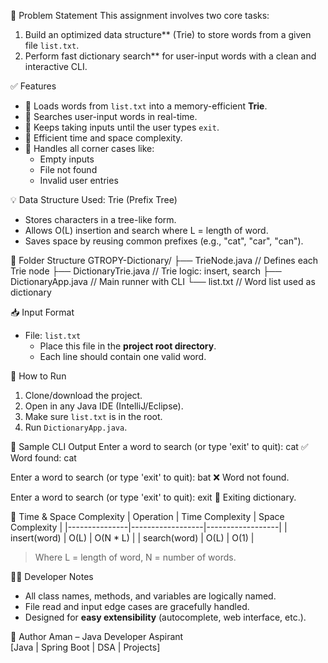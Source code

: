 📌 Problem Statement
This assignment involves two core tasks:
1. Build an optimized data structure** (Trie) to store words from a given file `list.txt`.
2. Perform fast dictionary search** for user-input words with a clean and interactive CLI.

✅ Features
- 📂 Loads words from `list.txt` into a memory-efficient **Trie**.
- 🔎 Searches user-input words in real-time.
- 🔁 Keeps taking inputs until the user types `exit`.
- 🧠 Efficient time and space complexity.
- 🚫 Handles all corner cases like:
  - Empty inputs
  - File not found
  - Invalid user entries

💡 Data Structure Used: Trie (Prefix Tree)
- Stores characters in a tree-like form.
- Allows O(L) insertion and search where L = length of word.
- Saves space by reusing common prefixes (e.g., "cat", "car", "can").

🧱 Folder Structure
GTROPY-Dictionary/
├── TrieNode.java // Defines each Trie node
├── DictionaryTrie.java // Trie logic: insert, search
├── DictionaryApp.java // Main runner with CLI
└── list.txt // Word list used as dictionary

📥 Input Format
- File: `list.txt`
  - Place this file in the **project root directory**.
  - Each line should contain one valid word.

🚀 How to Run
1. Clone/download the project.
2. Open in any Java IDE (IntelliJ/Eclipse).
3. Make sure `list.txt` is in the root.
4. Run `DictionaryApp.java`.

🧪 Sample CLI Output
Enter a word to search (or type 'exit' to quit): cat
✅ Word found: cat

Enter a word to search (or type 'exit' to quit): bat
❌ Word not found.

Enter a word to search (or type 'exit' to quit): exit
👋 Exiting dictionary.

🧠 Time & Space Complexity
| Operation     | Time Complexity | Space Complexity |
|---------------|------------------|------------------|
| insert(word)  | O(L)             | O(N * L)         |
| search(word)  | O(L)             | O(1)             |

> Where L = length of word, N = number of words.

👨‍💻 Developer Notes
- All class names, methods, and variables are logically named.
- File read and input edge cases are gracefully handled.
- Designed for **easy extensibility** (autocomplete, web interface, etc.).

🙌 Author
Aman – Java Developer Aspirant  
[Java | Spring Boot | DSA | Projects]

